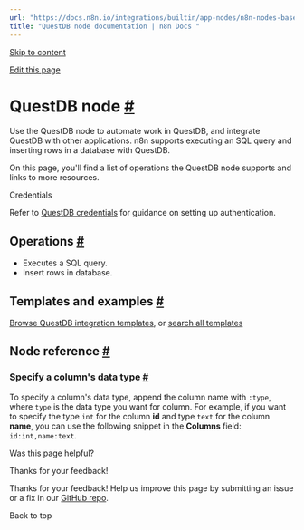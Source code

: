 ```yaml
---
url: "https://docs.n8n.io/integrations/builtin/app-nodes/n8n-nodes-base.questdb/"
title: "QuestDB node documentation | n8n Docs "
---
```


[Skip to content](https://docs.n8n.io/integrations/builtin/app-nodes/n8n-nodes-base.questdb/#questdb-node)

[Edit this page](https://github.com/n8n-io/n8n-docs/edit/main/docs/integrations/builtin/app-nodes/n8n-nodes-base.questdb.md "Edit this page")

# QuestDB node [\#](https://docs.n8n.io/integrations/builtin/app-nodes/n8n-nodes-base.questdb/\#questdb-node "Permanent link")

Use the QuestDB node to automate work in QuestDB, and integrate QuestDB with other applications. n8n supports executing an SQL query and inserting rows in a database with QuestDB.

On this page, you'll find a list of operations the QuestDB node supports and links to more resources.

Credentials

Refer to [QuestDB credentials](https://docs.n8n.io/integrations/builtin/credentials/questdb/) for guidance on setting up authentication.

## Operations [\#](https://docs.n8n.io/integrations/builtin/app-nodes/n8n-nodes-base.questdb/\#operations "Permanent link")

- Executes a SQL query.
- Insert rows in database.

## Templates and examples [\#](https://docs.n8n.io/integrations/builtin/app-nodes/n8n-nodes-base.questdb/\#templates-and-examples "Permanent link")

[Browse QuestDB integration templates](https://n8n.io/integrations/questdb/), or [search all templates](https://n8n.io/workflows/)

## Node reference [\#](https://docs.n8n.io/integrations/builtin/app-nodes/n8n-nodes-base.questdb/\#node-reference "Permanent link")

### Specify a column's data type [\#](https://docs.n8n.io/integrations/builtin/app-nodes/n8n-nodes-base.questdb/\#specify-a-columns-data-type "Permanent link")

To specify a column's data type, append the column name with `:type`, where `type` is the data type you want for column. For example, if you want to specify the type `int` for the column **id** and type `text` for the column **name**, you can use the following snippet in the **Columns** field: `id:int,name:text`.

Was this page helpful?






Thanks for your feedback!






Thanks for your feedback! Help us improve this page by submitting an issue or a fix in our [GitHub repo](https://github.com/n8n-io/n8n-docs).


Back to top